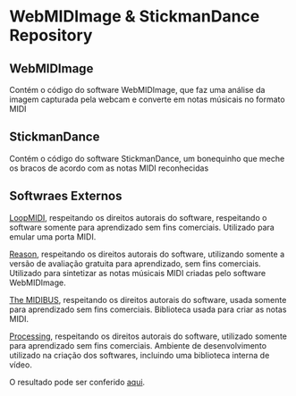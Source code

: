 # WebMIDImage & StickmanDance Repository

## WebMIDImage
Contém o código do software WebMIDImage, que faz uma análise da imagem capturada pela webcam e converte em notas músicais no formato MIDI


## StickmanDance
Contém o código do software StickmanDance, um bonequinho que meche os bracos de acordo com as notas MIDI reconhecidas


## Softwraes Externos

[LoopMIDI](https://www.tobias-erichsen.de/software/loopmidi.html), respeitando os direitos autorais do software, respeitando o software somente para aprendizado sem fins comerciais. Utilizado para emular uma porta MIDI.

[Reason](https://www.propellerheads.se/en/reason), respeitando os direitos autorais do software, utilizando somente a versão de avaliação gratuita para aprendizado, sem fins comerciais. Utilizado para sintetizar as notas músicais MIDI criadas pelo software WebMIDImage.

[The MIDIBUS](https://github.com/sparks/themidibus), respeitando os direitos autorais do software, usada somente para aprendizado sem fins comerciais. Biblioteca usada para criar as notas MIDI.

[Processing](https://processing.org/), respeitando os direitos autorais do software, utilizado somente para aprendizado sem fins comerciais. Ambiente de desenvolvimento utilizado na criação dos softwares, incluindo uma biblioteca interna de vídeo.

O resultado pode ser conferido [aqui](https://www.youtube.com/watch?v=F3w1M_YEM7w&t=103s).

